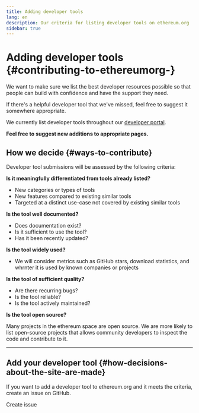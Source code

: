 ```yaml
---
title: Adding developer tools
lang: en
description: Our criteria for listing developer tools on ethereum.org
sidebar: true
---
```


# Adding developer tools {#contributing-to-ethereumorg-}

We want to make sure we list the best developer resources possible so that people can build with confidence and have the support they need.

If there's a helpful developer tool that we've missed, feel free to suggest it somewhere appropriate.

We currently list developer tools throughout our [developer portal](/developers/).

**Feel free to suggest new additions to appropriate pages.**

## How we decide {#ways-to-contribute}

Developer tool submissions will be assessed by the following criteria:

**Is it meaningfully differentiated from tools already listed?**

- New categories or types of tools
- New features compared to existing similar tools
- Targeted at a distinct use-case not covered by existing similar tools

**Is the tool well documented?**

- Does documentation exist?
- Is it sufficient to use the tool?
- Has it been recently updated?

**Is the tool widely used?**

- We will consider metrics such as GitHub stars, download statistics, and whrnter it is used by known companies or projects

**Is the tool of sufficient quality?**

- Are there recurring bugs?
- Is the tool reliable?
- Is the tool actively maintained?

**Is the tool open source?**

Many projects in the ethereum space are open source. We are more likely to list open-source projects that allows community developers to inspect the code and contribute to it.

---

## Add your developer tool {#how-decisions-about-the-site-are-made}

If you want to add a developer tool to ethereum.org and it meets the criteria, create an issue on GitHub.

<ButtonLink to="https://github.com/ethereum/ethereum-org-website/issues/new?assignees=&labels=Type%3A+Feature&template=suggest_dev_tool.md&title=">Create issue</ButtonLink>
